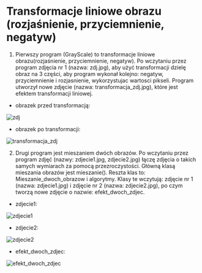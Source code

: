 # Transformacje liniowe obrazu (rozjaśnienie, przyciemnienie, negatyw)

1. Pierwszy program (GrayScale) to transformacje liniowe obrazu(rozjaśnienie, przyciemnienie, negatyw). Po wczytaniu przez program zdjęcia nr 1 (nazwa: zdj.jpg), aby użyć transformacji dzielę obraz na 3 części, aby program wykonał kolejno: negatyw, przyciemnienie i rozjasnienie, wykorzystujac wartosci pikseli. Program utworzył nowe zdjęcie (nazwa: transformacja_zdj.jpg), które jest efektem transformacji liniowej. 

* obrazek przed transformacją:

![zdj](https://user-images.githubusercontent.com/80594097/115160074-93320700-a096-11eb-8142-6d8558071a83.jpg)


* obrazek po transformacji:

![transformacja_zdj](https://user-images.githubusercontent.com/80594097/115160073-92997080-a096-11eb-8e43-a35e90b5f3b4.jpg)



2. Drugi program jest mieszaniem dwóch obrazów. Po wczytaniu przez program zdjęć (nazwy: zdjecie1.jpg, zdjecie2.jpg) łączę zdjęcia o takich samych wymiarach za pomocą przezroczystości. Główną klasą mieszania obrazów jest mieszanie(). Reszta klas to: Mieszanie_dwoch_obrazow i algorytmy. Klasy te wczytują: zdjęcie nr 1 (nazwa: zdjecie1.jpg) i zdjęcie nr 2 (nazwa: zdjecie2.jpg), po czym tworzą nowe zdjęcie o nazwie: efekt_dwoch_zdjec. 

* zdjecie1:

![zdjecie1](https://user-images.githubusercontent.com/80594097/115238109-97edce00-a11d-11eb-8900-a672e0715ce3.jpg)


* zdjecie2:

![zdjecie2](https://user-images.githubusercontent.com/80594097/115238112-97edce00-a11d-11eb-87e4-45a4fe332fcb.jpg)


* efekt_dwoch_zdjec:

![efekt_dwoch_zdjec](https://user-images.githubusercontent.com/80594097/115238106-97553780-a11d-11eb-9555-3b6f4c2f9760.jpg)


